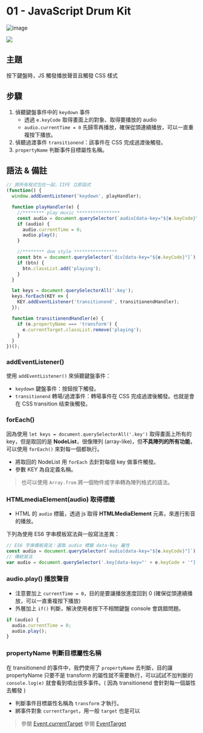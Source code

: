 # 01 - JavaScript Drum Kit

![image](https://img.shields.io/badge/JavaScript-exercise-F0DB4F.svg)

![](https://images2.imgbox.com/5b/d3/1gqCMN9Z_o.jpg)

## 主題

按下鍵盤時，JS 觸發播放聲音且觸發 CSS 樣式

## 步驟

1. 偵聽鍵盤事件中的 `keydown` 事件
   - 透過 `e.keyCode` 取得畫面上的對象、取得要播放的 audio
   - `audio.currentTime = 0` 先歸零再播放，確保從頭連續播放，可以一直重複按下播放。
2. 偵聽過渡事件 `transitionend`：該事件在 CSS 完成過渡後觸發。
3. `propertyName` 判斷事件目標屬性名稱。

## 語法 & 備註

```js
// 將所有程式包在一起，IIFE 立即函式
(function() {
  window.addEventListener('keydown', playHandler);

  function playHandler(e) {
    //******** play music ****************
    const audio = document.querySelector(`audio[data-key="${e.keyCode}"]`);
    if (audio) {
      audio.currentTime = 0;
      audio.play();
    }

    //******** dom style ****************
    const btn = document.querySelector(`div[data-key="${e.keyCode}"]`);
    if (btn) {
      btn.classList.add('playing');
    }
  }

  let keys = document.querySelectorAll('.key');
  keys.forEach(KEY => {
    KEY.addEventListener('transitionend', transitionendHandler);
  });

  function transitionendHandler(e) {
    if (e.propertyName === 'transform') {
      e.currentTarget.classList.remove('playing');
    }
  }
})();
```

### addEventListener()

使用 `addEventListener()` 來偵聽鍵盤事件：

- `keydown` 鍵盤事件：按鈕按下觸發。
- `transitionend` 轉場/過渡事件：轉場事件在 CSS 完成過渡後觸發。也就是會在 CSS transition 结束後觸發。

### forEach()

因為使用 `let keys = document.querySelectorAll('.key')` 取得畫面上所有的 key，但是取回的是 **NodeList**，很像陣列 (array-like)，但**不具陣列的所有功能**，可以使用 `forEach()` 來對每一個都執行。

- 將取回的 NodeList 用 `forEach` 去針對每個 key 做事件觸發。
- 參數 KEY 為自定義名稱。

> 也可以使用 `Array.from` 將一個物件或字串轉為陣列格式的語法。

### HTMLmediaElement(audio) 取得標籤

- HTML 的 `audio` 標籤，透過 js 取得 **HTMLMediaElement** 元素，來進行影音的播放。

下列為使用 ES6 字串模板寫法與一般寫法差異：

```js
// ES6 字串模板寫法：選取 audio 標籤 data-key 屬性
const audio = document.querySelector(`audio[data-key="${e.keyCode}"]`);
// 傳統寫法
var audio = document.querySelector('.key[data-key="' + e.keyCode + '"]');
```

### audio.play() 播放聲音

- 注意要加上 `currentTime = 0`，目的是要讓播放進度回到 0 (確保從頭連續播放，可以一直重複按下播放)
- 外層加上 `if()` 判斷，解決使用者按下不相關鍵盤 console 會跳錯問題。

```js
if (audio) {
  audio.currentTime = 0;
  audio.play();
}
```

### propertyName 判斷目標屬性名稱

在 transitionend 的事件中，我們使用了 `propertyName` 去判斷，目的讓 propertyName 只要不是 transform 的屬性就不需要執行，可以試試不加判斷的 `console.log(e)` 就會看到噴出很多事件。( 因為 transitionend 會針對每一個屬性去觸發 )

- 判斷事件目標屬性名稱為 `transform` 才執行。
- 綁事件對象 `currentTarget`，用一般 `target` 也是可以

> 參閱 [Event​.current​Target](https://developer.mozilla.org/zh-TW/docs/Web/API/Event/currentTarget)
> 參閱 [Event​Target](https://developer.mozilla.org/zh-TW/docs/Web/API/EventTarget)
